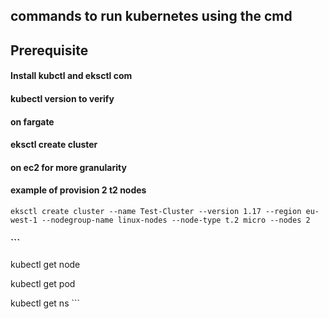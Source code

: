 ## commands to run kubernetes using the cmd

## Prerequisite

#### Install kubctl and eksctl com

#### kubectl version to verify

#### on fargate
#### eksctl create cluster

#### on ec2 for more granularity

####   example of provision 2 t2 nodes
```eksctl create cluster --name Test-Cluster --version 1.17 --region eu-west-1 --nodegroup-name linux-nodes --node-type t.2 micro --nodes 2```

#### ```
kubectl get node

kubectl get pod

kubectl get ns ```
####
